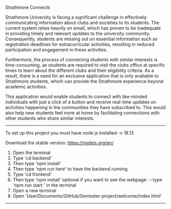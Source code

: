 
Strathmore Connects

Strathmore University is facing a significant challenge in effectively communicating information about clubs and societies to its students. The current system relies heavily on email, which has proven to be inadequate in providing timely and relevant updates to the university community. Consequently, students are missing out on essential information such as registration deadlines for extracurricular activities, resulting in reduced participation and engagement in these activities.

Furthermore, the process of connecting students with similar interests is time-consuming, as students are required to visit the clubs office at specific times to learn about the different clubs and their eligibility criteria. As a result, there is a need for an exclusive application that is only available to Strathmore students, which can provide the Strathmore experience beyond academic activities.

This application would enable students to connect with like-minded individuals with just a click of a button and receive real-time updates on activities happening in the communities they have subscribed to. This would also help new students feel more at home by facilitating connections with other students who share similar interests.


----------------------------------------------------
To set up this project you must have node js installed -v 18.13

Download the stable version:
https://nodejs.org/en/

1. Open the terminal 
2. Type 'cd backend'
3. Then type 'npm install'
4. Then type 'npm run here' to have the backend running
5. Type 'cd frontend'
6. Then type 'npm install'
    optional if you want to see the webpage:
    --type 'npm run start ' in the terminal
7. Open a new terminal
8. Open 'User/Documents/GitHub/Semester-project/welcome/index.html'
---------------------------------------------------------
